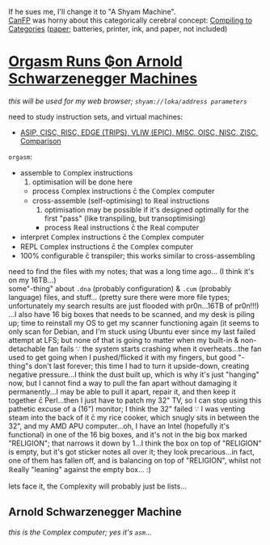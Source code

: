 If he sues me, I'll change it to "A Shyam Machine".
<br>[CanFP](https://www.meetup.com/CanFPG/events/gkbllmywpbtb) was horny about this categorically cerebral concept: [Compiling to Categories](https://www.youtube.com/watch?v=vzLK_xE9Zy8) ([paper](http://conal.net/papers/compiling-to-categories/); batteries, printer, ink, and paper, not included)

# [Orgasm Runs ₲on Arnold Schwarzenegger Machines](http://forlackofabettercomic.com/?id=47)
*this will be used for my web browser; `shyam://loka/address parameters`*

need to study instruction sets, and virtual machines:
* [ASIP, CISC, RISC, EDGE (TRIPS), VLIW (EPIC), MISC, OISC, NISC, ZISC, Comparison](https://en.wikipedia.org/wiki/Template:CPU_technologies)

`orgasm`:
* assemble to ℂomplex instructions
  1. optimisation will be done here
  * process ℂomplex instructions c̄ the ℂomplex computer
  * cross-assemble (self-optimising) to ℝeal instructions
    1. optimisation may be possible if it's designed optimally for the first "pass" (like transpiling, but transoptimising)
    * process ℝeal instructions c̄ the ℝeal computer
* interpret ℂomplex instructions c̄ the ℂomplex computer
* REPL ℂomplex instructions c̄ the ℂomplex computer
* 100% configurable c̄ transpiler; this works similar to cross-assembling

need to find the files with my notes; that was a long time ago... (I think it's on my 16TB...)
<br>some"-thing" about `.dna` (probably configuration) & `.cum` (probably language) files, and stuff... (pretty sure there were more file types; unfortunately my search results are just flooded with pr0n...16TB of pr0n!!!) ...I also have 16 big boxes that needs to be scanned, and my desk is piling up; time to reinstall my OS to get my scanner functioning again (it seems to only scan for Debian, and I'm stuck using Ubuntu ever since my last failed attempt at LFS; but none of that is going to matter when my built-in & non-detachable fan fails ∵ the system starts crashing when it overheats...the fan used to get going when I pushed/flicked it with my fingers, but good "-thing"s don't last forever; this time I had to turn it upside-down, creating negative pressure...I think the dust built up, which is why it's just "hanging" now, but I cannot find a way to pull the fan apart without damaging it permanently...I may be able to pull it apart, repair it, and then keep it together c̄ Perl...then I just have to patch my 32" TV, so I can stop using this pathetic excuse of a (16") monitor; I think the 32" failed ∵ I was venting steam into the back of it c̄ my rice cooker, which snugly sits in between the 32", and my AMD APU computer...oh, I have an Intel (hopefully it's functional) in one of the 16 big boxes, and it's not in the big box marked "RELIGION"; that narrows it down by 1...I think the box on top of "RELIGION" is empty, but it's got sticker notes all over it; they look precarious...in fact, one of them has fallen off, and is balancing on top of "RELIGION", whilst not ℝeally "leaning" against the empty box... \:)

lets face it, the ℂomplexity will probably just be lists...

## Arnold Schwarzenegger Machine
*this is the ℂomplex computer; yes it's `asm`...*
